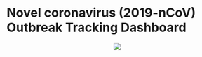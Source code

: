 # Novel coronavirus (2019-nCoV) Outbreak Tracking Dashboard

<p align="center">
  <img src="https://i.imgur.com/pegZHkx.png">
</p>
